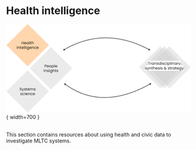 # Health intelligence

![Commons structure](../assets/commons-structure-health-intelligence.png){ width=700 }

<br> This section contains resources about using health and civic data to investigate MLTC systems. 
